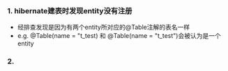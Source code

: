 
### 1. hibernate建表时发现entity没有注册
   - 经排查发现是因为有两个entity所对应的@Table注解的表名一样
   - e.g. @Table(name = "t_test) 和 @Table(name = "t_test")会被认为是一个entity
   
### 2. 